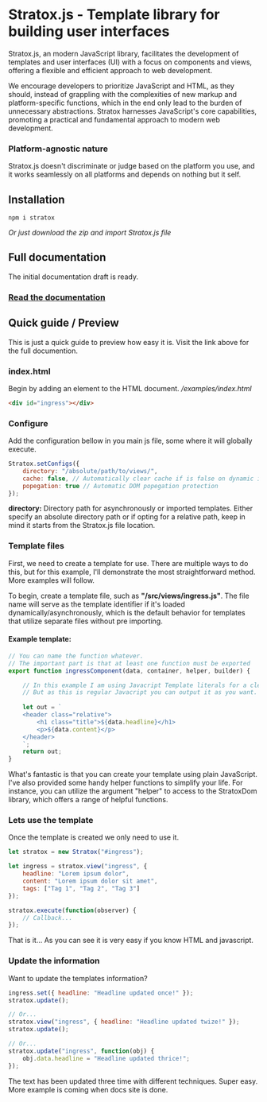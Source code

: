 



# Stratox.js - Template library for building user interfaces

Stratox.js, an modern JavaScript library, facilitates the development of templates and user interfaces (UI) with a focus on components and views, offering a flexible and efficient approach to web development.

We encourage developers to prioritize JavaScript and HTML, as they should, instead of grappling with the complexities of new markup and platform-specific functions, which in the end only lead to the burden of unnecessary abstractions. Stratox harnesses JavaScript's core capabilities, promoting a practical and fundamental approach to modern web development.

### Platform-agnostic nature
Stratox.js doesn't discriminate or judge based on the platform you use, and it works seamlessly on all platforms and depends on nothing but it self.


## Installation
```
npm i stratox
```
*Or just download the zip and import Stratox.js file*


## Full documentation
The initial documentation draft is ready.
### [Read the documentation](https://wazabii.se/stratoxjs/)


## Quick guide / Preview
This is just a quick guide to preview how easy it is. Visit the link above for the full documention.

### index.html
Begin by adding an element to the HTML document.
*/examples/index.html*
```html
<div id="ingress"></div>
```

### Configure 
Add the configuration bellow in you main js file, some where it will globally execute.
```js
Stratox.setConfigs({
	directory: "/absolute/path/to/views/",
	cache: false, // Automatically clear cache if is false on dynamic import
	popegation: true // Automatic DOM popegation protection
});
```

**directory:**  Directory path for asynchronously or imported templates. Either specify an absolute directory path or if opting for a relative path, keep in mind it starts from the Stratox.js file location.

### Template files
First, we need to create a template for use. There are multiple ways to do this, but for this example, I'll demonstrate the most straightforward method. More examples will follow.

To begin, create a template file, such as **"/src/views/ingress.js"**. The file name will serve as the template identifier if it's loaded dynamically/asynchronously, which is the default behavior for templates that utilize separate files without pre importing.

#### Example template:
```js
// You can name the function whatever. 
// The important part is that at least one function must be exported
export function ingressComponent(data, container, helper, builder) {

	// In this example I am using Javacript Template literals for a clean look.
	// But as this is regular Javacript you can output it as you want.
	
	let out = `
	<header class="relative">
		<h1 class="title">${data.headline}</h1>
		<p>${data.content}</p>
	</header>
	`;
	return out;
}
```
What's fantastic is that you can create your template using plain JavaScript. I've also provided some handy helper functions to simplify your life. For instance, you can utilize the argument "helper" to access to the StratoxDom library, which offers a range of helpful functions.

###  Lets use the template
Once the template is created we only need to use it.
```js
let stratox = new Stratox("#ingress");

let ingress = stratox.view("ingress", {
    headline: "Lorem ipsum dolor",
    content: "Lorem ipsum dolor sit amet",
    tags: ["Tag 1", "Tag 2", "Tag 3"]
});

stratox.execute(function(observer) {
	// Callback...
});

```
That is it... As you can see it is very easy if you know HTML and javascript.


### Update the information
Want to update the templates information? 
```js
ingress.set({ headline: "Headline updated once!" });
stratox.update();

// Or...
stratox.view("ingress", { headline: "Headline updated twize!" });
stratox.update();

// Or...
stratox.update("ingress", function(obj) {
	obj.data.headline = "Headline updated thrice!";
});
```
The text has been updated three time with different techniques. Super easy. More example is coming when docs site is done.

